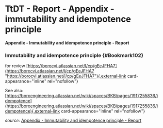 

# TtDT - Report - Appendix - immutability and idempotence principle



**Appendix - Immutability and idempotence principle - Report**



### Immutability and idempotence principle {#Bookmark102}

for review
[https://borocvi.atlassian.net/l/cp/gEeJFHA7](https://borocvi.atlassian.net/l/cp/gEeJFHA7 "https://borocvi.atlassian.net/l/cp/gEeJFHA7"){.external-link
card-appearance="inline" rel="nofollow"}

See also:
[https://boroengineering.atlassian.net/wiki/spaces/BKB/pages/1917255836/idempotence](https://boroengineering.atlassian.net/wiki/spaces/BKB/pages/1917255836/idempotence){.external-link
card-appearance="inline" rel="nofollow"}

*source*: [Appendix - Immutability and idempotence principle -
Report](https://borocvi.atlassian.net/wiki/spaces/SB/pages/5771657245/Appendix+-+Immutability+and+idempotence+principle+-+Report "https://borocvi.atlassian.net/wiki/spaces/SB/pages/5771657245/Appendix+-+Immutability+and+idempotence+principle+-+Report")
